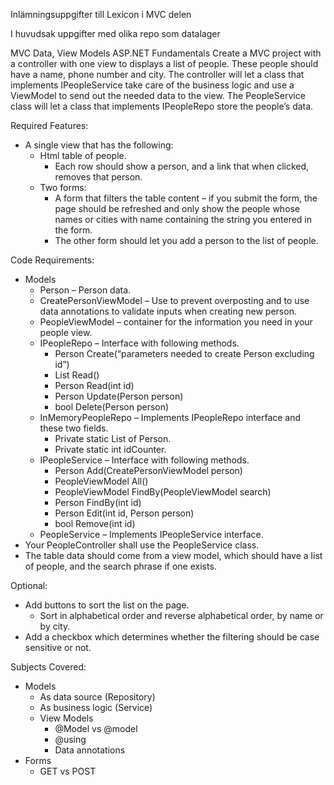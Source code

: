 Inlämningsuppgifter till Lexicon i MVC delen

I huvudsak uppgifter med olika repo som datalager

MVC Data, View Models
ASP.NET Fundamentals
Create a MVC project with a controller with one view to displays a list of people.
These people should have a name, phone number and city.
The controller will let a class that implements IPeopleService take care of the business logic and
use a ViewModel to send out the needed data to the view.
The PeopleService class will let a class that implements IPeopleRepo store the people’s data.

Required Features:
- A single view that has the following:
  - Html table of people.
     - Each row should show a person, and a link that when clicked, removes that person.
  - Two forms:
     - A form that filters the table content – if you submit the form, the page
       should be refreshed and only show the people whose names or cities with
       name containing the string you entered in the form.
     - The other form should let you add a person to the list of people.


Code Requirements:
- Models
    - Person – Person data.
    - CreatePersonViewModel – Use to prevent overposting and to use data
      annotations to validate inputs when creating new person.
    - PeopleViewModel – container for the information you need in your people view.
    - IPeopleRepo – Interface with following methods.
      - Person Create(“parameters needed to create Person excluding id”)
      - List<Person> Read()
      - Person Read(int id)
      - Person Update(Person person)
      - bool Delete(Person person)
    - InMemoryPeopleRepo – Implements IPeopleRepo interface and these two fields.
      - Private static List of Person.
      - Private static int idCounter.
    - IPeopleService – Interface with following methods.
      - Person Add(CreatePersonViewModel person)
      - PeopleViewModel All()
      - PeopleViewModel FindBy(PeopleViewModel search)
      - Person FindBy(int id)
      - Person Edit(int id, Person person)
      - bool Remove(int id)
    - PeopleService – Implements IPeopleService interface.
- Your PeopleController shall use the PeopleService class.
- The table data should come from a view model, which should have a list of people, and
  the search phrase if one exists.

Optional:
- Add buttons to sort the list on the page.
  - Sort in alphabetical order and reverse alphabetical order, by name or by city.
- Add a checkbox which determines whether the filtering should be case sensitive or not.

Subjects Covered:
- Models
  - As data source (Repository)
  - As business logic (Service)
  - View Models
    - @Model vs @model
    - @using
    - Data annotations
- Forms
  - GET vs POST
